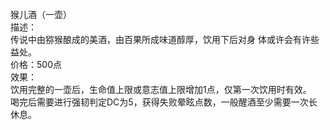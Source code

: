 <title>猴儿酒</title>
<meta name="GENERATOR" content="WinCHM">
<meta http-equiv="Content-Type" content="text/html; charset=gb2312">
<br>猴儿酒（一壶）
<br>描述：
<br>        传说中由猕猴酿成的美酒，由百果所成味道醇厚，饮用下后对身 体或许会有许些益处。
<br>价格：500点
<br>效果：
<br>        饮用完整的一壶后，生命值上限或意志值上限增加1点，仅第一次饮用时有效。
<br>        喝完后需要进行强韧判定DC为5，获得失败晕眩点数，一般醒酒至少需要一次长休息。
<br>
<br>
<br>